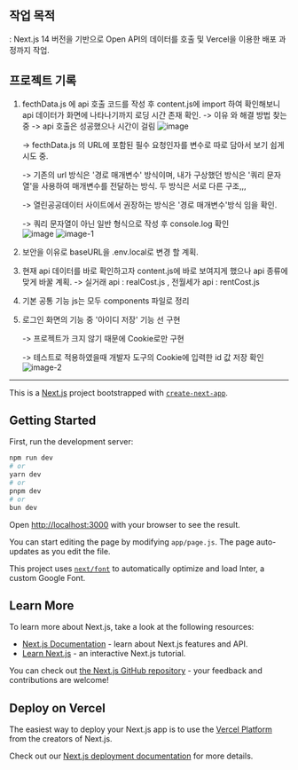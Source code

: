 ## 작업 목적
 : Next.js 14 버전을 기반으로 Open API의 데이터를 호출 및 Vercel을 이용한 배포 과정까지 작업.

## 프로젝트 기록
 1. fecthData.js 에 api 호출 코드를 작성 후 content.js에 import 하여 확인해보니 api 데이터가 화면에 나타나기까지 로딩 시간 존재 확인. -> 이유 와 해결 방법 찾는중
  -> api 호출은 성공했으나 시간이 걸림 ![image](https://github.com/ARISTAHS/side_project/assets/118969653/5dbfcf18-d8ca-4311-880b-98bca01be9c9)


    -> fecthData.js 의 URL에 포함된 필수 요청인자를 변수로 따로 담아서 보기 쉽게 시도 중. 


    -> 기존의 url 방식은 '경로 매개변수' 방식이며, 내가 구상했던 방식은 '쿼리 문자열'을 사용하여 매개변수를 전달하는 방식. 두 방식은 서로 다른 구조,,, 


    -> 열린공공데이터 사이트에서 권장하는 방식은 '경로 매개변수'방식 임을 확인. 


    -> 쿼리 문자열이 아닌 일반 형식으로 작성 후 console.log 확인 <br/>
    ![image](https://github.com/ARISTAHS/side_project/assets/118969653/328ea8b6-35cc-4abe-9611-33adff549505)
    ![image-1](https://github.com/ARISTAHS/side_project/assets/118969653/5e1753d2-813d-4ffe-ada4-d29a07597d4f)



    


 3. 보안을 이유로 baseURL을 .env.local로 변경 할 계획.
 4. 현재 api 데이터를 바로 확인하고자 content.js에 바로 보여지게 했으나 api 종류에 맞게 바꿀 계획. -> 실거래 api : realCost.js  , 전월세가 api : rentCost.js
 5. 기본 공통 기능 js는 모두 components 파일로 정리
 6. 로그인 화면의 기능 중 '아이디 저장' 기능 선 구현

    -> 프로젝트가 크지 않기 때문에 Cookie로만 구현 

    -> 테스트로 적용하였을때 개발자 도구의 Cookie에 입력한 id 값 저장 확인
    ![image-2](https://github.com/ARISTAHS/side_project/assets/118969653/dea1ce3c-4245-4c3f-9609-62aae0f4e9ea)

   



    


--------------------------------------------------------------------------------------------------------------------------------------


This is a [Next.js](https://nextjs.org/) project bootstrapped with [`create-next-app`](https://github.com/vercel/next.js/tree/canary/packages/create-next-app).

## Getting Started

First, run the development server:

```bash
npm run dev
# or
yarn dev
# or
pnpm dev
# or
bun dev
```

Open [http://localhost:3000](http://localhost:3000) with your browser to see the result.

You can start editing the page by modifying `app/page.js`. The page auto-updates as you edit the file.

This project uses [`next/font`](https://nextjs.org/docs/basic-features/font-optimization) to automatically optimize and load Inter, a custom Google Font.

## Learn More

To learn more about Next.js, take a look at the following resources:

- [Next.js Documentation](https://nextjs.org/docs) - learn about Next.js features and API.
- [Learn Next.js](https://nextjs.org/learn) - an interactive Next.js tutorial.

You can check out [the Next.js GitHub repository](https://github.com/vercel/next.js/) - your feedback and contributions are welcome!

## Deploy on Vercel

The easiest way to deploy your Next.js app is to use the [Vercel Platform](https://vercel.com/new?utm_medium=default-template&filter=next.js&utm_source=create-next-app&utm_campaign=create-next-app-readme) from the creators of Next.js.

Check out our [Next.js deployment documentation](https://nextjs.org/docs/deployment) for more details.


